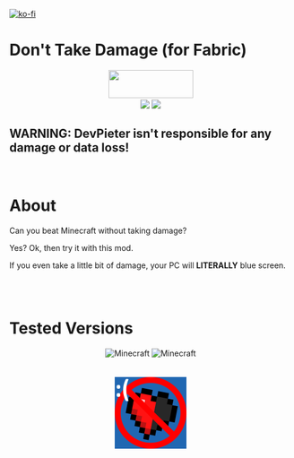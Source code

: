 [![ko-fi](https://ko-fi.com/img/githubbutton_sm.svg)](https://ko-fi.com/K3K05621Y)
<br>
# Don't Take Damage (for Fabric)

<p align="center">
<img src="https://i.imgur.com/Ol1Tcf8.png" width="151" height="50" />
<br>
<img src="https://img.shields.io/static/v1?label=Made%20With&message=%E2%9D%A4&color=red"/>
<img src="https://img.shields.io/static/v1?label=By&message=DevPieter&color=blueviolet"/>
</p>

## WARNING: DevPieter isn't responsible for any damage or data loss!

<br>

# About
Can you beat Minecraft without taking damage?

Yes? Ok, then try it with this mod.

If you even take a little bit of damage, your PC will **LITERALLY** blue screen.
<br><br>

<br>

# Tested Versions

<p align="center"> 
<img src="https://img.shields.io/static/v1?label=Minecraft&amp;message=1.17&amp;color=critical" alt="Minecraft">
<img src="https://img.shields.io/static/v1?label=Minecraft&amp;message=1.17.1&amp;color=success" alt="Minecraft">
<br> <br> <br>
<img src="https://github.com/DevPieter/Dont-Take-Damage/raw/main/src/main/resources/assets/donttakedamage/icon.png" alt="Inco"/>
</p>
